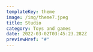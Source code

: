 ```yaml
---
templateKey: theme
image: /img/theme7.jpeg
title: Studio
category: Toys and games
date: 2022-03-02T03:45:23.282Z
previewHref: "#"
---
```

